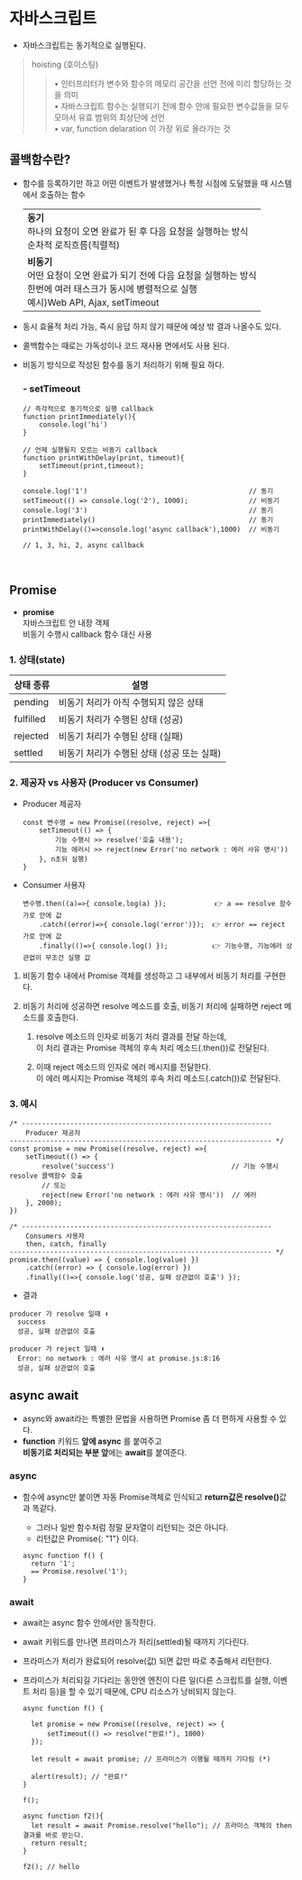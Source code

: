# 자바스크립트

- 자바스크립트는 동기적으로 실행된다.

> hoisting (호이스팅)
>
> > • 인터프리터가 변수와 함수의 메모리 공간을 선언 전에 미리 할당하는 것을 의미
> > <br> • 자바스크립트 함수는 실행되기 전에 함수 안에 필요한 변수값들을 모두 모아서 유효 범위의 최상단에 선언
> > <br> • var, function delaration 이 가장 위로 올라가는 것

## 콜백함수란?

- 함수를 등록하기만 하고 어떤 이벤트가 발생했거나 특정 시점에 도달했을 때 시스템에서 호출하는 함수

    <table>
    <tr>
        <td>
        <b>동기</b> 
        <br>하나의 요청이 오면 완료가 된 후 다음 요청을 실행하는 방식
        <br>순차적 로직흐름(직렬적)
        </td>
    </tr>
    <tr>
        <td>
        <b>비동기</b> 
        <br>어떤 요청이 오면 완료가 되기 전에 다음 요청을 실행하는 방식
        <br>한번에 여러 태스크가 동시에 병렬적으로 실행
        <br>예시)Web API, Ajax, setTimeout 
        </td>
    </tr>
    </table>

- 동시 효율적 처리 가능, 즉시 응답 하지 않기 때문에 예상 밖 결과 나올수도 있다.
- 콜백함수는 때로는 가독성이나 코드 재사용 면에서도 사용 된다.
- 비동기 방식으로 작성된 함수를 동기 처리하기 위해 필요 하다.

  ### - setTimeout

  ```
  // 즉각적으로 동기적으로 실행 callback
  function printImmediately(){
      console.log('hi')
  }

  // 언제 실행될지 모르는 비동기 callback
  function printWithDelay(print, timeout){
      setTimeout(print,timeout);
  }

  console.log('1')                                        // 동기
  setTimeout(() => console.log('2'), 1000);               // 비동기
  console.log('3')                                        // 동기
  printImmediately()                                      // 동기
  printWithDelay(()=>console.log('async callback'),1000)  // 비동기

  // 1, 3, hi, 2, async callback
  ```

<br>

## Promise

- <b>promise</b>
  <br>자바스크립트 안 내장 객체
  <br>비동기 수행시 callback 함수 대신 사용

### 1. 상태(state)

| 상태 종류 | 설명                                       |
| --------- | ------------------------------------------ |
| pending   | 비동기 처리가 아직 수행되지 않은 상태      |
| fulfilled | 비동기 처리가 수행된 상태 (성공)           |
| rejected  | 비동기 처리가 수행된 상태 (실패)           |
| settled   | 비동기 처리가 수행된 상태 (성공 또는 실패) |

### 2. 제공자 vs 사용자 (Producer vs Consumer)

- Producer 제공자

  ```
  const 변수명 = new Promise((resolve, reject) =>{
      setTimeout(() => {
          기능 수행시 >> resolve('호출 내용');
          기능 에러시 >> reject(new Error('no network : 에러 사유 명시'))
      }, n초뒤 실행)
  }
  ```

- Consumer 사용자

  ```
  변수명.then((a)=>{ console.log(a) });            👉 a == resolve 함수 가로 안에 값
      .catch((error)=>{ console.log('error')});  👉 error == reject 가로 안에 값
      .finally(()=>{ console.log() });           👉 기능수행, 기능에러 상관없이 무조건 실행 값
  ```

1.  비동기 함수 내에서 Promise 객체를 생성하고 그 내부에서 비동기 처리를 구현한다.
2.  비동기 처리에 성공하면 resolve 메소드를 호출, 비동기 처리에 실패하면 reject 메소드를 호출한다.

    1. resolve 메소드의 인자로 비동기 처리 결과를 전달 하는데,
       <br>이 처리 결과는 Promise 객체의 후속 처리 메소드(.then())로 전달된다.

    2. 이때 reject 메소드의 인자로 에러 메시지를 전달한다.
       <br>이 에러 메시지는 Promise 객체의 후속 처리 메소드(.catch())로 전달된다.

### 3. 예시

```
/* --------------------------------------------------------------
    Producer 제공자
----------------------------------------------------------------- */
const promise = new Promise((resolve, reject) =>{
    setTimeout(() => {
        resolve('success')                             // 기능 수행시 resolve 콜백함수 호출
        // 또는
        reject(new Error('no network : 에러 사유 명시'))  // 에러
    }, 2000);
})

/* --------------------------------------------------------------
    Consumers 사용자
    then, catch, finally
----------------------------------------------------------------- */
promise.then((value) => { console.log(value) })
    .catch((error) => { console.log(error) })
    .finally(()=>{ console.log('성공, 실패 상관없이 호출') });
```

- 결과

```
producer 가 resolve 일때 ⬇️
  success
  성공, 실패 상관없이 호출

producer 가 reject 일때 ⬇️
  Error: no network : 에러 사유 명시 at promise.js:8:16
  성공, 실패 상관없이 호출
```

## async await

- async와 await라는 특별한 문법을 사용하면 Promise 좀 더 편하게 사용할 수 있다.
- <b>function</b> 키워드 <b>앞에 async</b> 를 붙여주고
  <br><b>비동기로 처리되는 부분 앞</b>에는 <b>await</b>를 붙여준다.

### async

- 함수에 async만 붙이면 자동 Promise객체로 인식되고 <b>return값은 resolve()</b>값과 똑같다.

  - 그러나 일반 함수처럼 정말 문자열이 리턴되는 것은 아니다.
  - 리턴값은 Promise{<resolved>: "1"} 이다.

  ```
  async function f() {
    return '1';
    == Promise.resolve('1');
  }
  ```

### await

- await는 async 함수 안에서만 동작한다.
- await 키워드를 만나면 프라미스가 처리(settled)될 때까지 기다린다.
- 프라미스가 처리가 완료되어 resolve(값) 되면 값만 따로 추출해서 리턴한다.
- 프라미스가 처리되길 기다리는 동안엔 엔진이 다른 일(다른 스크립트를 실행, 이벤트 처리 등)을 할 수 있기 때문에, CPU 리소스가 낭비되지 않는다.

  ```
  async function f() {

    let promise = new Promise((resolve, reject) => {
        setTimeout(() => resolve("완료!"), 1000)
    });

    let result = await promise; // 프라미스가 이행될 때까지 기다림 (*)

    alert(result); // "완료!"
  }

  f();
  ```

  ```
  async function f2(){
    let result = await Promise.resolve("hello"); // 프라미스 객체의 then결과를 바로 받는다.
    return result;
  }

  f2(); // hello
  ```
